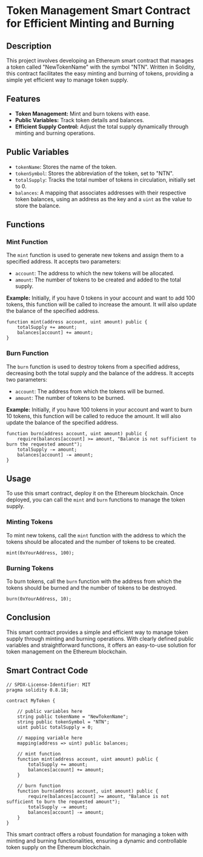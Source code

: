 # Token Management Smart Contract for Efficient Minting and Burning

## Description

This project involves developing an Ethereum smart contract that manages a token called "NewTokenName" with the symbol "NTN". Written in Solidity, this contract facilitates the easy minting and burning of tokens, providing a simple yet efficient way to manage token supply.

## Features

- **Token Management:** Mint and burn tokens with ease.
- **Public Variables:** Track token details and balances.
- **Efficient Supply Control:** Adjust the total supply dynamically through minting and burning operations.

## Public Variables

- `tokenName`: Stores the name of the token.
- `tokenSymbol`: Stores the abbreviation of the token, set to "NTN".
- `totalSupply`: Tracks the total number of tokens in circulation, initially set to 0.
- `balances`: A mapping that associates addresses with their respective token balances, using an address as the key and a `uint` as the value to store the balance.

## Functions

### Mint Function

The `mint` function is used to generate new tokens and assign them to a specified address. It accepts two parameters:

- `account`: The address to which the new tokens will be allocated.
- `amount`: The number of tokens to be created and added to the total supply.

**Example:** Initially, if you have 0 tokens in your account and want to add 100 tokens, this function will be called to increase the amount. It will also update the balance of the specified address.

```solidity
function mint(address account, uint amount) public {
    totalSupply += amount;
    balances[account] += amount;
}
```

### Burn Function

The `burn` function is used to destroy tokens from a specified address, decreasing both the total supply and the balance of the address. It accepts two parameters:

- `account`: The address from which the tokens will be burned.
- `amount`: The number of tokens to be burned.

**Example:** Initially, if you have 100 tokens in your account and want to burn 10 tokens, this function will be called to reduce the amount. It will also update the balance of the specified address.

```solidity
function burn(address account, uint amount) public {
    require(balances[account] >= amount, "Balance is not sufficient to burn the requested amount");
    totalSupply -= amount;
    balances[account] -= amount;
}
```

## Usage

To use this smart contract, deploy it on the Ethereum blockchain. Once deployed, you can call the `mint` and `burn` functions to manage the token supply.

### Minting Tokens

To mint new tokens, call the `mint` function with the address to which the tokens should be allocated and the number of tokens to be created.

```solidity
mint(0xYourAddress, 100);
```

### Burning Tokens

To burn tokens, call the `burn` function with the address from which the tokens should be burned and the number of tokens to be destroyed.

```solidity
burn(0xYourAddress, 10);
```

## Conclusion

This smart contract provides a simple and efficient way to manage token supply through minting and burning operations. With clearly defined public variables and straightforward functions, it offers an easy-to-use solution for token management on the Ethereum blockchain.

## Smart Contract Code

```solidity
// SPDX-License-Identifier: MIT
pragma solidity 0.8.18;

contract MyToken {

    // public variables here
    string public tokenName = "NewTokenName"; 
    string public tokenSymbol = "NTN"; 
    uint public totalSupply = 0;

    // mapping variable here
    mapping(address => uint) public balances;

    // mint function
    function mint(address account, uint amount) public {
        totalSupply += amount;
        balances[account] += amount;
    }

    // burn function
    function burn(address account, uint amount) public {
        require(balances[account] >= amount, "Balance is not sufficient to burn the requested amount");
        totalSupply -= amount;
        balances[account] -= amount;
    }
}
```

This smart contract offers a robust foundation for managing a token with minting and burning functionalities, ensuring a dynamic and controllable token supply on the Ethereum blockchain.
